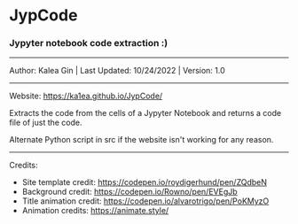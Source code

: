 # JypCode
### Jypyter notebook code extraction :)

---

Author: Kalea Gin | Last Updated: 10/24/2022 | Version: 1.0

---

Website: https://ka1ea.github.io/JypCode/

Extracts the code from the cells of a Jypyter Notebook and returns a code file of just the code. 

Alternate Python script in src if the website isn't working for any reason.

--- 

Credits:
- Site template credit: https://codepen.io/roydigerhund/pen/ZQdbeN 
- Background credit: https://codepen.io/Rowno/pen/EVEgJb
- Title animation credit: https://codepen.io/alvarotrigo/pen/PoKMyzO
- Animation credits: https://animate.style/
